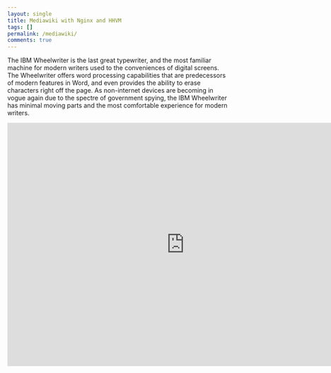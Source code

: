 ```yaml
---
layout: single
title: Mediawiki with Nginx and HHVM
tags: []
permalink: /mediawiki/
comments: true
--- 
```


The IBM Wheelwriter is the last great typewriter, and the most familiar machine for modern writers used to the conveniences of digital screens. The Wheelwriter offers word processing capabilities that are predecessors of modern features in Word, and even provides the ability to erase characters right off the page. As non-internet devices are becoming in vogue again due to the spectre of government spying, the IBM Wheelwriter has minimal moving parts and the most comfortable experience for modern writers.

<iframe src="https://psu.app.box.com/embed/s/iy8o720qkmw6bs8e72bllz51z0jotlen" width="800" height="550" frameborder="0" allowfullscreen webkitallowfullscreen msallowfullscreen></iframe>
